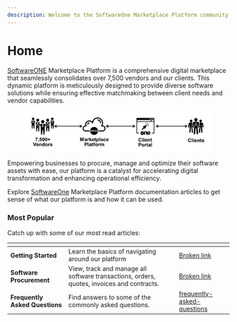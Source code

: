 ```yaml
---
description: Welcome to the SoftwareOne Marketplace Platform community!
---
```


# Home

[SoftwareONE](https://softwareone.com) Marketplace Platform is a comprehensive digital marketplace that seamlessly consolidates over 7,500 vendors and our clients. This dynamic platform is meticulously designed to provide diverse software solutions while ensuring effective matchmaking between client needs and vendor capabilities.

<div align="left" data-full-width="false">

<figure><img src=".gitbook/assets/image (234).png" alt="" width="563"><figcaption></figcaption></figure>

</div>

Empowering businesses to procure, manage and optimize their software assets with ease, our platform is a catalyst for accelerating digital transformation and enhancing operational efficiency.

Explore [SoftwareOne](https://softwareone.com) Marketplace Platform documentation articles to get sense of what our platform is and how it can be used.

### Most Popular

Catch up with some of our most read articles:

<table data-view="cards"><thead><tr><th></th><th></th><th></th><th data-hidden data-card-target data-type="content-ref"></th></tr></thead><tbody><tr><td><strong>Getting Started</strong></td><td>Learn the basics of navigating around our platform</td><td></td><td><a href="broken-reference">Broken link</a></td></tr><tr><td><strong>Software Procurement</strong></td><td>View, track and manage all software transactions, orders, quotes, invoices and contracts.</td><td></td><td><a href="broken-reference">Broken link</a></td></tr><tr><td><strong>Frequently Asked Questions</strong></td><td>Find answers to some of the commonly asked questions.</td><td></td><td><a href="help-and-support/frequently-asked-questions/">frequently-asked-questions</a></td></tr></tbody></table>
